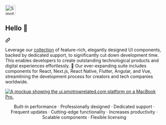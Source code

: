 <p align="left">
  <a href="https://ui.smotrowrelated.com/">
    <img src="https://ui.smotrowrelated.com/favicon.jpeg" alt="Smotrow related" width="32" height="32">
  </a>
</p>
<div class="markdown-heading" dir="auto"><h2 class="heading-element" dir="auto">Hello 👋</h2><a id="user-content-hello-" class="anchor" aria-label="Permalink: Hello 👋" href="#hello-"><svg class="octicon octicon-link" viewBox="0 0 16 16" version="1.1" width="16" height="16" aria-hidden="true"><path d="m7.775 3.275 1.25-1.25a3.5 3.5 0 1 1 4.95 4.95l-2.5 2.5a3.5 3.5 0 0 1-4.95 0 .751.751 0 0 1 .018-1.042.751.751 0 0 1 1.042-.018 1.998 1.998 0 0 0 2.83 0l2.5-2.5a2.002 2.002 0 0 0-2.83-2.83l-1.25 1.25a.751.751 0 0 1-1.042-.018.751.751 0 0 1-.018-1.042Zm-4.69 9.64a1.998 1.998 0 0 0 2.83 0l1.25-1.25a.751.751 0 0 1 1.042.018.751.751 0 0 1 .018 1.042l-1.25 1.25a3.5 3.5 0 1 1-4.95-4.95l2.5-2.5a3.5 3.5 0 0 1 4.95 0 .751.751 0 0 1-.018 1.042.751.751 0 0 1-1.042.018 1.998 1.998 0 0 0-2.83 0l-2.5 2.5a1.998 1.998 0 0 0 0 2.83Z"></path></svg></a></div>
<p dir="auto">Leverage our <a href="https://ui.smotrowrelated.com/components">collection</a> of feature-rich, elegantly designed UI components, backed by dedicated support, to significantly cut down development time. This enables developers to create outstanding technological products and digital experiences effortlessly. 🤩 Our ever-expanding suite includes components for React, Next.js, React Native, Flutter, Angular, and Vue, streamlining the development process for creators and tech companies worldwide.</p>
<p dir="auto"><a target="_blank" rel="noopener noreferrer nofollow" href="https://i.ibb.co/pnpP545/smotrow-related-2.webp"><img src="https://i.ibb.co/pnpP545/smotrow-related-2.webp" alt="A mockup showing the ui.smotrowrelated.com platform on a MacBook Pro." style="max-width: 100%;"></a></p>
<p align="center">
  <span>Built-in performance</span>
  ·
  <span>Professionally designed</span>
  ·
  <span>Dedicated support</span>
  ·
  <span>Frequent updates</span>
  ·
  <span>Cutting-edge functionality</span>
  ·
  <span>Increases productivity</span>
  ·
  <span>Scalable components</span>
  ·
  <span>Flexible licensing</span>
</p>
